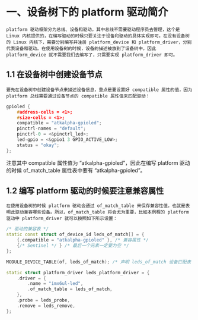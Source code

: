 # 一、设备树下的 platform 驱动简介
    platform 驱动框架分为总线、设备和驱动，其中总线不需要驱动程序员去管理，这个是 Linux 内核提供的，在编写驱动的时候只要关注于设备和驱动的具体实现即可。在没有设备树的 Linux 内核下，需要分别编写并注册 platform_device 和 platform_driver，分别代表设备和驱动。在使用设备树的时候，设备的描述被放到了设备树中，因此 platform_device 就不需要我们去编写了，只需要实现 platform_driver 即可。
    
## 1.1 在设备树中创建设备节点
    要先在设备树中创建设备节点来描述设备信息，重点是要设置好 compatible 属性的值，因为 platform 总线需要通过设备节点的 compatible 属性值来匹配驱动！
```cpp
gpioled {
    #address-cells = <1>;
    #size-cells = <1>;
    compatible = "atkalpha-gpioled";
    pinctrl-names = "default";
    pinctrl-0 = <&pinctrl_led>;
    led-gpio = <&gpio1 3 GPIO_ACTIVE_LOW>;
    status = "okay";
};
```
注意其中 compatible 属性值为 “atkalpha-gpioled”，因此在编写 platform 驱动的时候 of_match_table 属性表中要有 “atkalpha-gpioled”。

## 1.2 编写 platform 驱动的时候要注意兼容属性
    在使用设备树的时候 platform 驱动会通过 of_match_table 来保存兼容性值，也就是表明此驱动兼容哪些设备。所以，of_match_table 将会尤为重要，比如本例程的 platform 驱动中 platform_driver 就可以按照如下所示设置：
```cpp
/* 驱动的兼容表 */
static const struct of_device_id leds_of_match[] = {
    {.compatible = "atkalpha-gpioled" }, /* 兼容属性 */
    {/* Sentinel */ } /* 最后一个元素一定要为空 */
};

MODULE_DEVICE_TABLE(of, leds_of_match); /* 声明 leds_of_match 设备匹配表 */

static struct platform_driver leds_platform_driver = {
    .driver = {
        .name = "imx6ul-led",
        .of_match_table = leds_of_match,
    },
    .probe = leds_probe,
    .remove = leds_remove,
};
```







<!--stackedit_data:
eyJoaXN0b3J5IjpbMTk5OTg5MTc2MV19
-->
